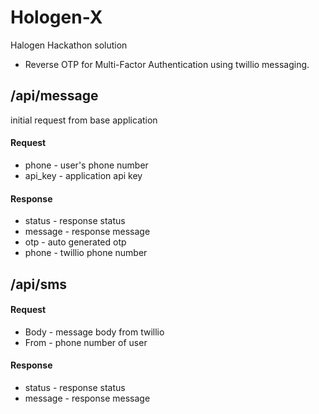 # Hologen-X ###

Halogen Hackathon solution
- Reverse OTP for Multi-Factor Authentication using twillio messaging.

## /api/message

initial request from base application

#### Request

* phone - user's phone number
* api_key - application api key

#### Response

* status - response status
* message - response message
* otp - auto generated otp
* phone - twillio phone number

## /api/sms

#### Request

* Body - message body from twillio
* From - phone number of user

#### Response

* status - response status
* message - response message
